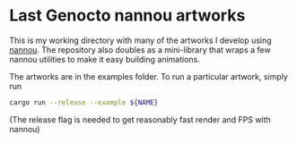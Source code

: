 # Last Genocto nannou artworks

This is my working directory with many of the artworks I develop using
[nannou](https://guide.nannou.cc/). The repository also doubles as a
mini-library that wraps a few nannou utilities to make it easy building
animations.

The artworks are in the examples folder. To run a particular artwork, simply run 

``` sh
cargo run --release --example ${NAME}
```
(The release flag is needed to get reasonably fast render and FPS with nannou)

